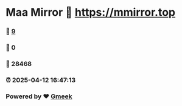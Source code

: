 # Maa Mirror :link: https://mmirror.top 
### :page_facing_up: [9](https://mmirror.top/tag.html) 
### :speech_balloon: 0 
### :hibiscus: 28468 
### :alarm_clock: 2025-04-12 16:47:13 
### Powered by :heart: [Gmeek](https://github.com/Meekdai/Gmeek)
